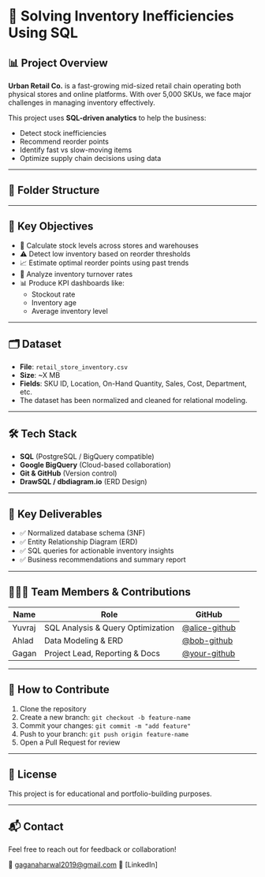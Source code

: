 # 🛒 Solving Inventory Inefficiencies Using SQL

## 📊 Project Overview

**Urban Retail Co.** is a fast-growing mid-sized retail chain operating both physical stores and online platforms. With over 5,000 SKUs, we face major challenges in managing inventory effectively.

This project uses **SQL-driven analytics** to help the business:
- Detect stock inefficiencies
- Recommend reorder points
- Identify fast vs slow-moving items
- Optimize supply chain decisions using data

---

## 📁 Folder Structure



---

## 🧠 Key Objectives

- 🔎 Calculate stock levels across stores and warehouses
- ⚠️ Detect low inventory based on reorder thresholds
- 📈 Estimate optimal reorder points using past trends
- 🔄 Analyze inventory turnover rates
- 📊 Produce KPI dashboards like:
  - Stockout rate
  - Inventory age
  - Average inventory level

---

## 🗂️ Dataset

- **File**: `retail_store_inventory.csv`
- **Size**: ~X MB
- **Fields**: SKU ID, Location, On-Hand Quantity, Sales, Cost, Department, etc.
- The dataset has been normalized and cleaned for relational modeling.

---

## 🛠️ Tech Stack

- **SQL** (PostgreSQL / BigQuery compatible)
- **Google BigQuery** (Cloud-based collaboration)
- **Git & GitHub** (Version control)
- **DrawSQL / dbdiagram.io** (ERD Design)

---

## 📌 Key Deliverables

- ✅ Normalized database schema (3NF)
- ✅ Entity Relationship Diagram (ERD)
- ✅ SQL queries for actionable inventory insights
- ✅ Business recommendations and summary report

---

## 🧑‍🤝‍🧑 Team Members & Contributions

| Name           | Role                            | GitHub |
|----------------|----------------------------------|--------|
| Yuvraj         | SQL Analysis & Query Optimization| [@alice-github](https://github.com/alice-github) |
| Ahlad          | Data Modeling & ERD              | [@bob-github](https://github.com/bob-github) |
| Gagan          | Project Lead, Reporting & Docs   | [@your-github](https://github.com/your-github) |

---

## 🤝 How to Contribute

1. Clone the repository
2. Create a new branch: `git checkout -b feature-name`
3. Commit your changes: `git commit -m "add feature"`
4. Push to your branch: `git push origin feature-name`
5. Open a Pull Request for review

---

## 📄 License

This project is for educational and portfolio-building purposes.

---

## 📬 Contact

Feel free to reach out for feedback or collaboration!

📧 gaganaharwal2019@gmail.com
🔗 [LinkedIn]



